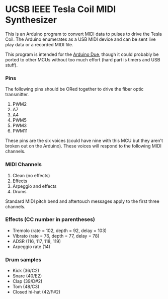 # UCSB IEEE Tesla Coil MIDI Synthesizer

This is an Arduino program to convert MIDI data to pulses to drive the Tesla Coil. The Arduino enumerates as a USB MIDI device and can be sent live play data or a recorded MIDI file.

This program is intended for the [Arduino Due](https://docs.arduino.cc/hardware/due), though it could probably be ported to other MCUs without too much effort (hard part is timers and USB stuff).

### Pins
The following pins should be ORed together to drive the fiber optic transmitter.
 1. PWM2
 2. A7
 3. A4
 4. PWM5
 5. PWM3
 6. PWM11

These pins are the six voices (could have nine with this MCU but they aren't broken out on the Arduino). These voices will respond to the following MIDI channels.

### MIDI Channels
 1. Clean (no effects)
 2. Effects
 3. Arpeggio and effects
 4. Drums

Standard MIDI pitch bend and aftertouch messages apply to the first three channels.

### Effects (CC number in parentheses)
 * Tremolo (rate = 102, depth = 92, delay = 103)
 * Vibrato (rate = 76, depth = 77, delay = 78)
 * ADSR (116, 117, 118, 119)
 * Arpeggio rate (14)

### Drum samples
 * Kick (36/C2)
 * Snare (40/E2)
 * Clap (39/D#2)
 * Tom (48/C3)
 * Closed hi-hat (42/F#2)
